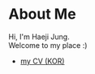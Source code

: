 # About Me

Hi, I'm Haeji Jung.<br>
Welcome to my place :)<br>
- [my CV (KOR)](https://github.com/letme-hj/letme-hj/blob/main/CV.pdf)

